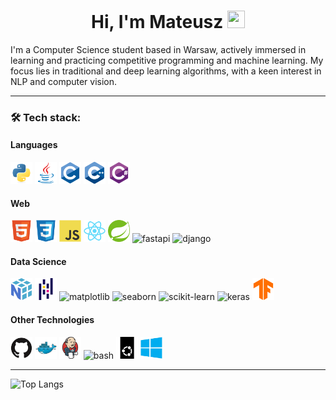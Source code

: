 
<h1 align="center">Hi, I'm Mateusz <img src="https://user-images.githubusercontent.com/1303154/88677602-1635ba80-d120-11ea-84d8-d263ba5fc3c0.gif" width="28" height="28" /></h1>

I'm a Computer Science student based in Warsaw, actively immersed in learning and practicing competitive programming and machine learning. My focus lies in traditional and deep learning algorithms, with a keen interest in NLP and computer vision.

---

### :hammer_and_wrench: Tech stack:

#### Languages
<div id="languages">
    <img src="https://raw.githubusercontent.com/devicons/devicon/1119b9f84c0290e0f0b38982099a2bd027a48bf1/icons/python/python-original.svg" title="python3" width="35px"/>
    <img src="https://raw.githubusercontent.com/devicons/devicon/master/icons/java/java-original.svg" title="java" width="35px"/>
    <img src="https://raw.githubusercontent.com/devicons/devicon/1119b9f84c0290e0f0b38982099a2bd027a48bf1/icons/c/c-original.svg" title="c-lang" width="35px"/>
    <img src="https://raw.githubusercontent.com/devicons/devicon/1119b9f84c0290e0f0b38982099a2bd027a48bf1/icons/cplusplus/cplusplus-original.svg" title="cpp" width="35px"/>
    <img src="https://raw.githubusercontent.com/devicons/devicon/master/icons/csharp/csharp-original.svg" title="csharp" width="35px"/>
</div>

#### Web
<div id="web">
    <img src="https://raw.githubusercontent.com/devicons/devicon/1119b9f84c0290e0f0b38982099a2bd027a48bf1/icons/html5/html5-original.svg" title="html" width="35px"/>
    <img src="https://raw.githubusercontent.com/devicons/devicon/1119b9f84c0290e0f0b38982099a2bd027a48bf1/icons/css3/css3-original.svg" title="css" width="35px"/>
    <img src="https://raw.githubusercontent.com/devicons/devicon/1119b9f84c0290e0f0b38982099a2bd027a48bf1/icons/javascript/javascript-original.svg" title="js" width="35px"/>
    <img src="https://raw.githubusercontent.com/devicons/devicon/1119b9f84c0290e0f0b38982099a2bd027a48bf1/icons/react/react-original.svg" title="react" width="35px"/>
    <img src="https://raw.githubusercontent.com/devicons/devicon/master/icons/spring/spring-original.svg" title="spring" width="35px"/>
    <img src="https://cdn.worldvectorlogo.com/logos/fastapi.svg" title="fastapi" width="35px"/>
    <img src="[https://raw.githubusercontent.com/devicons/devicon/master/icons/django/django-original.svg](https://www.svgrepo.com/show/353657/django-icon.svg)" title="django" width="35px"/>
</div>

#### Data Science
<div id = "ds">
    <img src="https://raw.githubusercontent.com/devicons/devicon/1119b9f84c0290e0f0b38982099a2bd027a48bf1/icons/numpy/numpy-original.svg" title="numpy" width="35px"/>
    <img src="https://raw.githubusercontent.com/devicons/devicon/1119b9f84c0290e0f0b38982099a2bd027a48bf1/icons/pandas/pandas-original.svg" title="pandas" width="35px"/>
    <img src="https://upload.wikimedia.org/wikipedia/commons/8/84/Matplotlib_icon.svg" title="matplotlib" width="35px"/>
    <img src="https://seaborn.pydata.org/_images/logo-mark-lightbg.svg" title="seaborn" width="35px"/>
    <img src="https://upload.wikimedia.org/wikipedia/commons/thumb/0/05/Scikit_learn_logo_small.svg/520px-Scikit_learn_logo_small.svg.png?20180808062052" title="scikit-learn" width="50px"/>
    <img src="https://upload.wikimedia.org/wikipedia/commons/thumb/a/ae/Keras_logo.svg/1024px-Keras_logo.svg.png?20200317115153" title="keras" width="35px"/>
    <img src="https://raw.githubusercontent.com/devicons/devicon/1119b9f84c0290e0f0b38982099a2bd027a48bf1/icons/tensorflow/tensorflow-original.svg" title="tensorflow" width="35px"/>
</div>

#### Other Technologies
<div id="other">
    <img src="https://raw.githubusercontent.com/devicons/devicon/master/icons/github/github-original.svg" title="github" width="35px"/>
    <img src="https://raw.githubusercontent.com/devicons/devicon/master/icons/docker/docker-original.svg" title="docker" width="35px"/>
    <img src="https://raw.githubusercontent.com/devicons/devicon/master/icons/jenkins/jenkins-original.svg" title="jenkins" width="35px"/>
    <img src="[https://raw.githubusercontent.com/devicons/devicon/master/icons/bash/bash-original.svg]" title="bash" width="35px"/>
    <img src="https://raw.githubusercontent.com/devicons/devicon/master/icons/ubuntu/ubuntu-plain.svg" title="ubuntu" width="35px"/>
    <img src="https://raw.githubusercontent.com/devicons/devicon/master/icons/windows8/windows8-original.svg" title="windows" width="35px"/>
</div>


---
![Top Langs](https://github-readme-stats.vercel.app/api/top-langs/?username=Matey42&layout=compact&theme=vision-friendly-dark)

<!--
**Matey42/Matey42** is a ✨ _special_ ✨ repository because its `README.md` (this file) appears on your GitHub profile.

Here are some ideas to get you started:

- 🔭 I’m currently working on ...
- 🌱 I’m currently learning ...
- 👯 I’m looking to collaborate on ...
- 🤔 I’m looking for help with ...
- 💬 Ask me about ...
- 📫 How to reach me: ...
- 😄 Pronouns: ...
- ⚡ Fun fact: ...
-->

